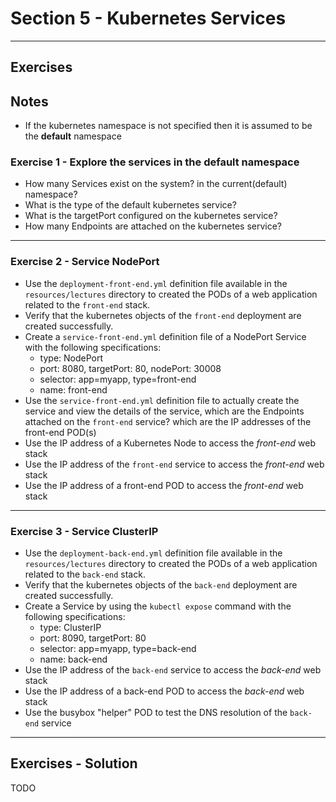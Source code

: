 # Section 5 - Kubernetes Services

---
## Exercises   

## Notes
 - If the kubernetes namespace is not specified then it is assumed to be the **default** namespace

### Exercise 1 - Explore the services in the **default** namespace
 - How many Services exist on the system? in the current(default) namespace?
 - What is the type of the default kubernetes service?
 - What is the targetPort configured on the kubernetes service?
 - How many Endpoints are attached on the kubernetes service?
---

### Exercise 2 - Service NodePort
 - Use the `deployment-front-end.yml` definition file available in the `resources/lectures` directory to created the PODs of a web application related to the `front-end` stack.
 - Verify that the kubernetes objects of the `front-end` deployment are created successfully. 
 - Create a `service-front-end.yml` definition file of a NodePort Service with the following specifications:
   - type: NodePort
   - port: 8080, targetPort: 80, nodePort: 30008
   - selector: app=myapp, type=front-end
   - name: front-end
 - Use the `service-front-end.yml` definition file to actually create the service and view the details of the service, which are the Endpoints attached on the `front-end` service? which are the IP addresses of the front-end POD(s)
 - Use the IP address of a Kubernetes Node to access the *front-end* web stack
 - Use the IP address of the `front-end` service to access the *front-end* web stack
 - Use the IP address of a front-end POD to access the *front-end* web stack
---

### Exercise 3 - Service ClusterIP
 - Use the `deployment-back-end.yml` definition file available in the `resources/lectures` directory to created the PODs of a web application related to the `back-end` stack.
 - Verify that the kubernetes objects of the `back-end` deployment are created successfully. 
 - Create a Service by using the `kubectl expose` command with the following specifications:
   - type: ClusterIP
   - port: 8090, targetPort: 80
   - selector: app=myapp, type=back-end
   - name: back-end
 - Use the IP address of the `back-end` service to access the *back-end* web stack
 - Use the IP address of a back-end POD to access the *back-end* web stack
 - Use the busybox "helper" POD to test the DNS resolution of the `back-end` service

---

## Exercises -  Solution 
TODO